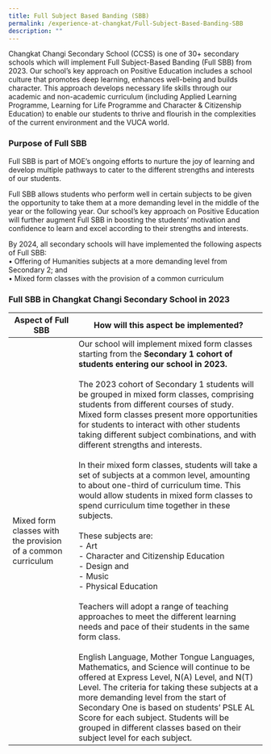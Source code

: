 ```yaml
---
title: Full Subject Based Banding (SBB)
permalink: /experience-at-changkat/Full-Subject-Based-Banding-SBB
description: ""
---
```

Changkat Changi Secondary School (CCSS) is one of 30+ secondary schools which will implement Full Subject-Based Banding (Full SBB) from 2023. Our school’s key approach on Positive Education includes a school culture that promotes deep learning, enhances well-being and builds character. This approach develops necessary life skills through our academic and non-academic curriculum (including Applied Learning Programme, Learning for Life Programme and Character & Citizenship Education) to enable our students to thrive and flourish in the complexities of the current environment and the VUCA world.   
  
  

### Purpose of Full SBB

  

Full SBB is part of MOE’s ongoing efforts to nurture the joy of learning and develop multiple pathways to cater to the different strengths and interests of our students.  
  
Full SBB allows students who perform well in certain subjects to be given the opportunity to take them at a more demanding level in the middle of the year or the following year. Our school’s key approach on Positive Education will further augment Full SBB in boosting the students’ motivation and confidence to learn and excel according to their strengths and interests.  
  
By 2024, all secondary schools will have implemented the following aspects of Full SBB:  
• Offering of Humanities subjects at a more demanding level from Secondary 2; and  
• Mixed form classes with the provision of a common curriculum  
  
  

### Full SBB in Changkat Changi Secondary School in 2023



| Aspect of Full SBB | How will this aspect be implemented? | 
| -------- | -------- | 
| Mixed form classes with the provision of a common curriculum     | Our school will implement mixed form classes starting from the **Secondary 1 cohort of students entering our school in 2023.**  <br><br>The 2023 cohort of Secondary 1 students will be grouped in mixed form classes, comprising students from different courses of study. Mixed form classes present more opportunities for students to interact with other students taking different subject combinations, and with different strengths and interests.  <br><br>In their mixed form classes, students will take a set of subjects at a common level, amounting to about one-third of curriculum time. This would allow students in mixed form classes to spend curriculum time together in these subjects.  <br><br>These subjects are:  <br>-   Art<br>-    Character and Citizenship Education<br>-    Design and <br>-    Music<br>-    Physical Education     <br><br>Teachers will adopt a range of teaching approaches to meet the different learning needs and pace of their students in the same form class.  <br><br>English Language, Mother Tongue Languages, Mathematics, and Science will continue to be offered at Express Level, N(A) Level, and N(T) Level. The criteria for taking these subjects at a more demanding level from the start of Secondary One is based on students’ PSLE AL Score for each subject. Students will be grouped in different classes based on their subject level for each subject.|